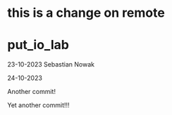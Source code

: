 # this is a change on remote

# put_io_lab
23-10-2023
Sebastian Nowak

24-10-2023

Another commit!

Yet another commit!!!
